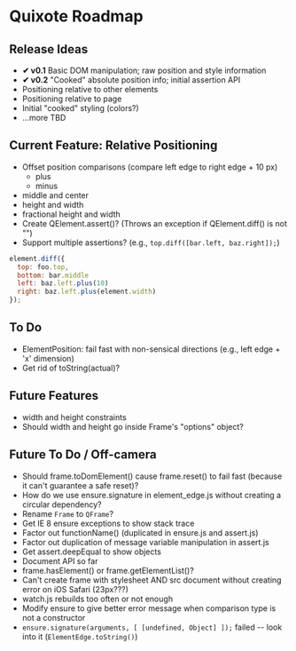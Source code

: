 # Quixote Roadmap

## Release Ideas

* **✔ v0.1** Basic DOM manipulation; raw position and style information
* **✔ v0.2** "Cooked" absolute position info; initial assertion API
* Positioning relative to other elements
* Positioning relative to page
* Initial "cooked" styling (colors?)
* ...more TBD


## Current Feature: Relative Positioning

* Offset position comparisons (compare left edge to right edge + 10 px)
  * plus
  * minus
* middle and center
* height and width
* fractional height and width
* Create QElement.assert()? (Throws an exception if QElement.diff() is not "")
* Support multiple assertions? (e.g., `top.diff([bar.left, baz.right]);`)

```javascript
element.diff({
  top: foo.top,
  bottom: bar.middle
  left: baz.left.plus(10)
  right: baz.left.plus(element.width)
});
```

## To Do

* ElementPosition: fail fast with non-sensical directions (e.g., left edge + 'x' dimension)
* Get rid of toString(actual)?

## Future Features
* width and height constraints
* Should width and height go inside Frame's "options" object?


## Future To Do / Off-camera

* Should frame.toDomElement() cause frame.reset() to fail fast (because it can't guarantee a safe reset)?
* How do we use ensure.signature in element_edge.js without creating a circular dependency?
* Rename `Frame` to `QFrame`?
* Get IE 8 ensure exceptions to show stack trace
* Factor out functionName() (duplicated in ensure.js and assert.js)
* Factor out duplication of message variable manipulation in assert.js
* Get assert.deepEqual to show objects
* Document API so far
* frame.hasElement() or frame.getElementList()?
* Can't create frame with stylesheet AND src document without creating error on iOS Safari (23px???)
* watch.js rebuilds too often or not enough
* Modify ensure to give better error message when comparison type is not a constructor
* `ensure.signature(arguments, [ [undefined, Object] ]);` failed -- look into it (`ElementEdge.toString()`)
